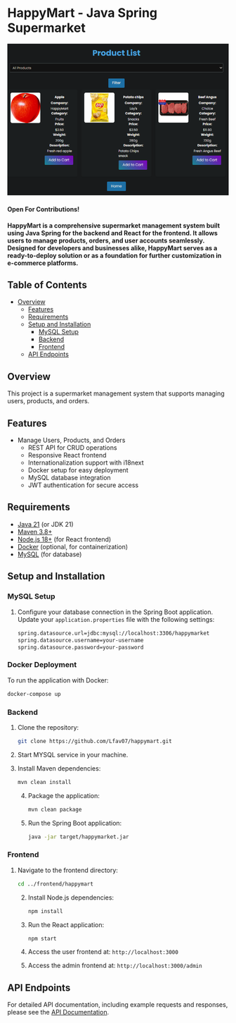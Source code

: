 # HappyMart - Java Spring Supermarket

![Screenshot of HappyMart](./IMG/screenshot.png)

#### Open For Contributions!

#### HappyMart is a comprehensive supermarket management system built using Java Spring for the backend and React for the frontend. It allows users to manage products, orders, and user accounts seamlessly. Designed for developers and businesses alike, HappyMart serves as a ready-to-deploy solution or as a foundation for further customization in e-commerce platforms.
## Table of Contents
- [Overview](#overview)
  - [Features](#features)
  - [Requirements](#requirements)
  - [Setup and Installation](#setup-and-installation)
     - [MySQL Setup](#mysql-setup)
     - [Backend](#backend)
     - [Frontend](#frontend)
  - [API Endpoints](#api-endpoints)

## Overview

This project is a supermarket management system that supports managing users, products, and orders.

## Features
- Manage Users, Products, and Orders
    - REST API for CRUD operations
    - Responsive React frontend
    - Internationalization support with i18next
    - Docker setup for easy deployment
    - MySQL database integration
    - JWT authentication for secure access


## Requirements

- [Java 21](https://www.oracle.com/java/technologies/javase/jdk21-archive-downloads.html) (or JDK 21)
- [Maven 3.8+](https://maven.apache.org/install.html)
- [Node.js 18+](https://nodejs.org/en/download/) (for React frontend)
- [Docker](https://www.docker.com/get-started) (optional, for containerization)
- [MySQL](https://dev.mysql.com/downloads/installer/) (for database)


## Setup and Installation

### MySQL Setup
1. Configure your database connection in the Spring Boot application. Update your `application.properties` file with the following settings:

   ```properties
   spring.datasource.url=jdbc:mysql://localhost:3306/happymarket
   spring.datasource.username=your-username
   spring.datasource.password=your-password
   ```

### Docker Deployment
To run the application with Docker:
```bash
docker-compose up
```

### Backend


1. Clone the repository:

   ```bash
   git clone https://github.com/Lfav07/happymart.git
   ```
   

2. Start MYSQL service in your machine.


3. Install Maven dependencies:

   ```bash
   mvn clean install
   ```

   4. Package the application:

      ```bash
      mvn clean package
      ```

   5. Run the Spring Boot application:

      ```bash
      java -jar target/happymarket.jar
      ```

### Frontend

1. Navigate to the frontend directory:

   ```bash
   cd ../frontend/happymart
   ```

   2. Install Node.js dependencies:

      ```bash
      npm install
      ```

   3. Run the React application:

      ```bash
      npm start
      ```

   4. Access the user frontend at: `http://localhost:3000`
   5. Access the admin frontend at: `http://localhost:3000/admin`

## API Endpoints

For detailed API documentation, including example requests and responses, please see the [API Documentation](./API.md).


